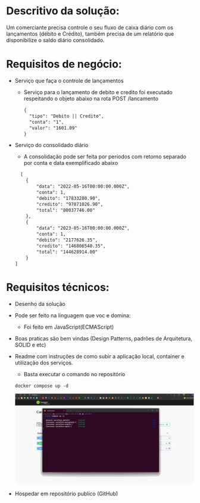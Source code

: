 # Descritivo da solução:
Um comerciante precisa controle o seu fluxo de caixa diário com os lançamentos (débito e
Crédito), também precisa de um relatório que disponibilize o saldo diário consolidado.

# Requisitos de negócio:
* Serviço que faça o controle de lançamentos
  * Serviço para o lançamento de debito e credito foi executado respeitando o objeto abaixo na rota POST /lancamento
    ``` 
    {
      "tipo": "Debito || Credito",
      "conta": "1",
      "valor": "1601.09"
    }
    ```
* Serviço do consolidado diário
  * A consolidação pode ser feita por períodos com retorno separado por conta e data exemplificado abaixo

  ```
    [
      {
          "data": "2022-05-16T00:00:00.000Z",
          "conta": 1,
          "debito": "17833280.90",
          "credito": "97871026.90",
          "total": "80037746.00"
      },
      {
          "data": "2023-05-16T00:00:00.000Z",
          "conta": 1,
          "debito": "2177626.35",
          "credito": "146806540.35",
          "total": "144628914.00"
      }
  ]
  ```

# Requisitos técnicos:

* Desenho da solução
* Pode ser feito na linguagem que voc e domina:
  * Foi feito em JavaScript(ECMAScript)
* Boas praticas são bem vindas (Design Patterns, padrões de Arquitetura, SOLID e etc)
* Readme com instruções de como subir a aplicação local, container e utilização dos serviços.
  * Basta executar o comando no repositório

  ```
  docker compose up -d
  ```

  ![comando docker compo up -d](/anexos/Carrefour.gif)
  
* Hospedar em repositório publico (GitHub)
